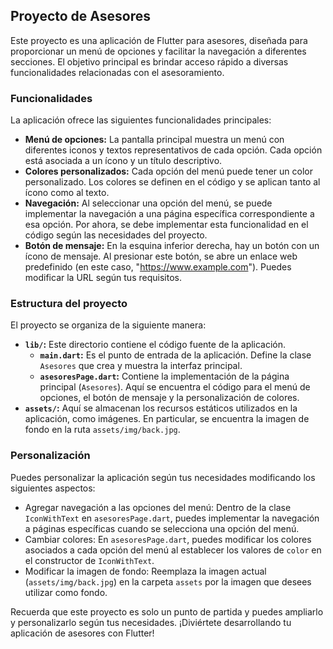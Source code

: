 ## Proyecto de Asesores

Este proyecto es una aplicación de Flutter para asesores, diseñada para proporcionar un menú de opciones y facilitar la navegación a diferentes secciones. El objetivo principal es brindar acceso rápido a diversas funcionalidades relacionadas con el asesoramiento.

### Funcionalidades

La aplicación ofrece las siguientes funcionalidades principales:

- **Menú de opciones:** La pantalla principal muestra un menú con diferentes iconos y textos representativos de cada opción. Cada opción está asociada a un ícono y un título descriptivo.
- **Colores personalizados:** Cada opción del menú puede tener un color personalizado. Los colores se definen en el código y se aplican tanto al ícono como al texto.
- **Navegación:** Al seleccionar una opción del menú, se puede implementar la navegación a una página específica correspondiente a esa opción. Por ahora, se debe implementar esta funcionalidad en el código según las necesidades del proyecto.
- **Botón de mensaje:** En la esquina inferior derecha, hay un botón con un ícono de mensaje. Al presionar este botón, se abre un enlace web predefinido (en este caso, "https://www.example.com"). Puedes modificar la URL según tus requisitos.

### Estructura del proyecto

El proyecto se organiza de la siguiente manera:

- **`lib/`:** Este directorio contiene el código fuente de la aplicación.
  - **`main.dart`:** Es el punto de entrada de la aplicación. Define la clase `Asesores` que crea y muestra la interfaz principal.
  - **`asesoresPage.dart`:** Contiene la implementación de la página principal (`Asesores`). Aquí se encuentra el código para el menú de opciones, el botón de mensaje y la personalización de colores.
- **`assets/`:** Aquí se almacenan los recursos estáticos utilizados en la aplicación, como imágenes. En particular, se encuentra la imagen de fondo en la ruta `assets/img/back.jpg`.

### Personalización

Puedes personalizar la aplicación según tus necesidades modificando los siguientes aspectos:

- Agregar navegación a las opciones del menú: Dentro de la clase `IconWithText` en `asesoresPage.dart`, puedes implementar la navegación a páginas específicas cuando se selecciona una opción del menú.
- Cambiar colores: En `asesoresPage.dart`, puedes modificar los colores asociados a cada opción del menú al establecer los valores de `color` en el constructor de `IconWithText`.
- Modificar la imagen de fondo: Reemplaza la imagen actual (`assets/img/back.jpg`) en la carpeta `assets` por la imagen que desees utilizar como fondo.

Recuerda que este proyecto es solo un punto de partida y puedes ampliarlo y personalizarlo según tus necesidades. ¡Diviértete desarrollando tu aplicación de asesores con Flutter!
